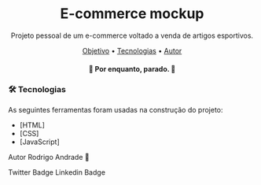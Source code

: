 <h1 align="center">E-commerce mockup</h1>
<p align="center">Projeto pessoal de um e-commerce voltado a venda de artigos esportivos.</p>

<p align="center">
 <a href="#objetivo">Objetivo</a> •
 <a href="#tecnologias">Tecnologias</a> •  
 <a href="#autor">Autor</a>
</p>

<h4 align="center"> 
	🚧  Por enquanto, parado.  🚧
</h4>

### 🛠 Tecnologias

As seguintes ferramentas foram usadas na construção do projeto:

- [HTML]
- [CSS]
- [JavaScript]

Autor
Rodrigo Andrade 🚀

Twitter Badge Linkedin Badge 
